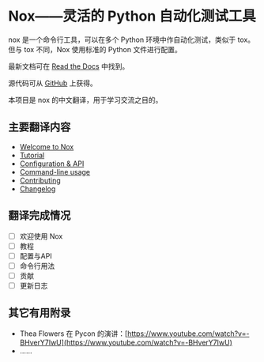 # Nox——灵活的 Python 自动化测试工具

nox 是一个命令行工具，可以在多个 Python 环境中作自动化测试，类似于 tox。但与 tox 不同，Nox 使用标准的 Python 文件进行配置。

最新文档可在 [Read the Docs](https://nox.readthedocs.io/) 中找到。

源代码可从 [GitHub](https://github.com/theacodes/nox) 上获得。

本项目是 nox 的中文翻译，用于学习交流之目的。

## 主要翻译内容

- [Welcome to Nox](https://nox.thea.codes/en/stable/)
- [Tutorial](https://nox.thea.codes/en/stable/tutorial.html)
- [Configuration & API](https://nox.thea.codes/en/stable/config.html)
- [Command-line usage](https://nox.thea.codes/en/stable/usage.html)
- [Contributing](https://nox.thea.codes/en/stable/CONTRIBUTING.html)
- [Changelog](https://nox.thea.codes/en/stable/CHANGELOG.html)

## 翻译完成情况

- [ ] 欢迎使用 Nox
- [ ] 教程
- [ ] 配置与API
- [ ] 命令行用法
- [ ] 贡献
- [ ] 更新日志

## 其它有用附录

- Thea Flowers 在 Pycon 的演讲：[https://www.youtube.com/watch?v=-BHverY7IwU](https://www.youtube.com/watch?v=-BHverY7IwU)
- ……